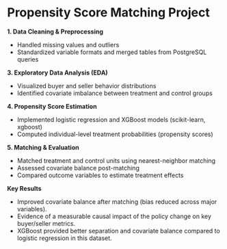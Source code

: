 # Propensity Score Matching Project 
**1. Data Cleaning & Preprocessing**
- Handled missing values and outliers
- Standardized variable formats and merged tables from PostgreSQL queries

**3. Exploratory Data Analysis (EDA)**
- Visualized buyer and seller behavior distributions
- Identified covariate imbalance between treatment and control groups

**4. Propensity Score Estimation**
- Implemented logistic regression and XGBoost models (scikit-learn, xgboost)
- Computed individual-level treatment probabilities (propensity scores)

**5. Matching & Evaluation**
- Matched treatment and control units using nearest-neighbor matching
- Assessed covariate balance post-matching
- Compared outcome variables to estimate treatment effects

**Key Results**
- Improved covariate balance after matching (bias reduced across major variables).
- Evidence of a measurable causal impact of the policy change on key buyer/seller metrics.
- XGBoost provided better separation and covariate balance compared to logistic regression in this dataset.
